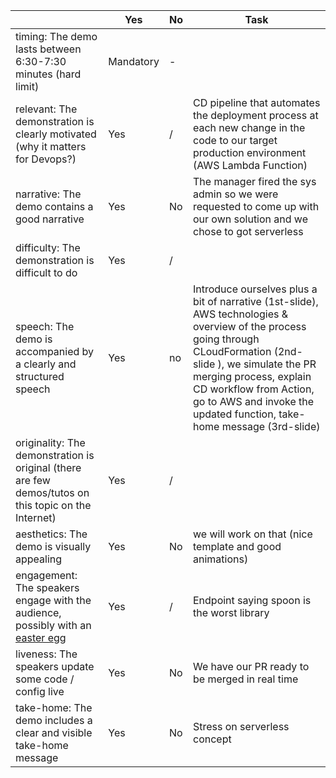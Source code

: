 |                                             | Yes | No | Task |
|-------------------------------------------- | ----|----| -----|
|timing: The demo lasts between 6:30-7:30 minutes (hard limit)  | Mandatory | - | |
|relevant: The demonstration is clearly motivated (why it matters for Devops?) | Yes | / | CD pipeline that automates the deployment process at each new change in the code to our target production environment (AWS Lambda Function)|
|narrative: The demo contains a good narrative | Yes | No | The manager fired the sys admin so we were requested to come up with our own solution and we chose to got serverless | 
|difficulty: The demonstration is difficult to do | Yes | / |
|speech: The demo is accompanied by a clearly and structured speech | Yes | no | Introduce ourselves plus a bit of narrative (1st-slide), AWS technologies & overview of the process going through CLoudFormation (2nd-slide ), we simulate the PR merging process, explain CD workflow from Action, go to AWS and invoke the updated function, take-home message (3rd-slide) |
|originality: The demonstration is original (there are few demos/tutos on this topic on the Internet)| Yes | / | 
|aesthetics: The demo is visually appealing | Yes | No | we will work on that (nice template and good animations) |
|engagement: The speakers engage with the audience, possibly with an  [easter egg](http://oadoi.org/10.1145/3534857)  | Yes | / | Endpoint saying spoon is the worst library | 
|liveness: The speakers update some code / config live | Yes | No  | We have our PR ready to be merged in real time |
|take-home: The demo includes a clear and visible take-home message | Yes | No | Stress on serverless concept |